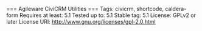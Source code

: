 === Agileware CiviCRM Utilities ===
Tags: civicrm, shortcode, caldera-form
Requires at least: 5.1
Tested up to: 5.1
Stable tag: 5.1
License: GPLv2 or later
License URI: http://www.gnu.org/licenses/gpl-2.0.html

